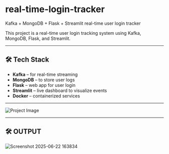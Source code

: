 # real-time-login-tracker
Kafka + MongoDB + Flask + Streamlit real-time user login tracker

This project is a real-time user login tracking system using Kafka, MongoDB, Flask, and Streamlit.

---

## 🛠️ Tech Stack

- **Kafka** – for real-time streaming
- **MongoDB** – to store user logs
- **Flask** – web app for user login
- **Streamlit** – live dashboard to visualize events
- **Docker** – containerized services

---

![Project Image](https://github.com/user-attachments/assets/87eb8bd5-8d6e-4461-bf43-6d1eddd52fb5)

---

## 🛠️ OUTPUT

![Screenshot 2025-06-22 163834](https://github.com/user-attachments/assets/3b7495b4-5d42-439c-b2bf-053737807f5a)
